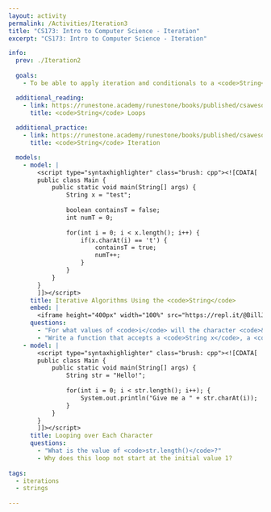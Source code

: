 ```yaml
---
layout: activity
permalink: /Activities/Iteration3
title: "CS173: Intro to Computer Science - Iteration"
excerpt: "CS173: Intro to Computer Science - Iteration"

info:
  prev: ./Iteration2
  
  goals: 
    - To be able to apply iteration and conditionals to a <code>String</code>

  additional_reading:
    - link: https://runestone.academy/runestone/books/published/csawesome/Unit4-Iteration/topic-4-3-strings-loops.html 
      title: <code>String</code> Loops 
     
  additional_practice:
    - link: https://runestone.academy/runestone/books/published/csawesome/Unit4-Iteration/FRQstringScrambleA.html
      title: <code>String</code> Iteration    

  models:
    - model: |
        <script type="syntaxhighlighter" class="brush: cpp"><![CDATA[       
        public class Main {
            public static void main(String[] args) {
                String x = "test";
                
                boolean containsT = false;
                int numT = 0;
                
                for(int i = 0; i < x.length(); i++) {
                    if(x.charAt(i) == 't') {
                        containsT = true;
                        numT++;
                    }
                }
            }
        }
        ]]></script>     
      title: Iterative Algorithms Using the <code>String</code>
      embed: |
        <iframe height="400px" width="100%" src="https://repl.it/@BillJr99/JavaFirstExample?lite=true" scrolling="no" frameborder="no" allowtransparency="true" allowfullscreen="true" sandbox="allow-forms allow-pointer-lock allow-popups allow-same-origin allow-scripts allow-modals"></iframe> 
      questions:
        - "For what values of <code>i</code> will the character <code>&lsquo;t&rsquo;</code> be found in this <code>String</code>?  You may find the <a href=https://cscircles.cemc.uwaterloo.ca/java_visualize/>Java Visualizer</a> or your IDE debugger helpful."
        - "Write a function that accepts a <code>String x</code>, a <code>char c</code>, and an <code>int n</code>.  Return the index of the <code>n&rsquo;th</code> instance of the character <code>c</code> in the <code>String x</code>.  Use the <code>indexOf()</code> method in a loop."
    - model: |
        <script type="syntaxhighlighter" class="brush: cpp"><![CDATA[
        public class Main {
            public static void main(String[] args) {               
                String str = "Hello!";
                
                for(int i = 0; i < str.length(); i++); {
                    System.out.println("Give me a " + str.charAt(i));
                }
            }
        }
        ]]></script>     
      title: Looping over Each Character
      questions:
        - "What is the value of <code>str.length()</code>?"
        - Why does this loop not start at the initial value 1?
        
tags:
  - iterations
  - strings
  
---
```


